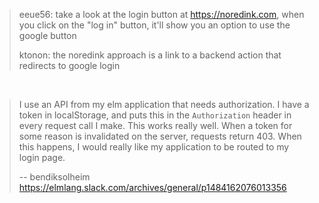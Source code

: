 > eeue56: take a look at the login button at https://noredink.com, when you click on the "log in" button, it'll show you an option to use the google button
>
> ktonon: the noredink approach is a link to a backend action that redirects to google login

<br>

>I use an API from my elm application that needs authorization. I have a token in localStorage, and puts this in the `Authorization` header in every request call I make. This works really well. When a token for some reason is invalidated on the server, requests return 403. When this happens, I would really like my application to be routed to my login page.
>
>-- bendiksolheim https://elmlang.slack.com/archives/general/p1484162076013356
